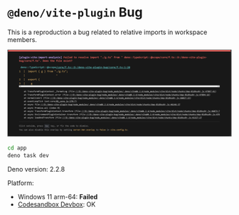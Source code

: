 # `@deno/vite-plugin` Bug

This is a reproduction a bug related to relative imports in workspace members.

![](screenshot.png)

```sh
cd app
deno task dev
```

Deno version: 2.2.8

Platform:

- Windows 11 arm-64: **Failed**
- [Codesandbox Devbox][1]: OK

[1]: https://codesandbox.io/p/devbox/gclkqs?file=%2Fapp%2Fsrc%2Fmy-element.ts%3A1%2C1
